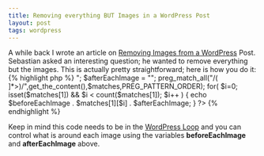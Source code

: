 ```yaml
---
title: Removing everything BUT Images in a WordPress Post
layout: post
tags: wordpress
---
```

A while back I wrote an article on <a href="http://chrisschuld.com/2008/08/removing-images-from-a-wordpress-post/">Removing Images from a WordPress</a> Post.  Sebastian asked an interesting question; he wanted to remove everything but the images.  This is actually pretty straightforward; here is how you do it:
{% highlight php %}
        <?php
           $beforeEachImage = "<div>";
           $afterEachImage = "</div>";
           preg_match_all("/(<img [^>]*>)/",get_the_content(),$matches,PREG_PATTERN_ORDER);
           for( $i=0; isset($matches[1]) && $i < count($matches[1]); $i++ ) {
                 echo $beforeEachImage . $matches[1][$i] . $afterEachImage;
           }
        ?>
{% endhighlight %}

Keep in mind this code needs to be in the <a href="http://codex.wordpress.org/The_Loop">WordPress Loop</a> and you can control what is around each image using the variables <strong>beforeEachImage</strong> and <strong>afterEachImage</strong> above.

